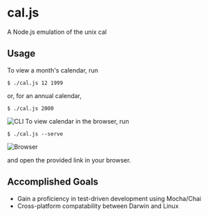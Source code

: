 # cal.js

A Node.js emulation of the unix cal

## Usage

To view a month's calendar, run

```
$ ./cal.js 12 1999
```

or, for an annual calendar,

```
$ ./cal.js 2000
```
![CLI](docs/screenshots/cal-cli.png?raw=true)
To view calendar in the browser, run

```
$ ./cal.js --serve
```
![Browser](docs/screenshots/cal-serve.png?raw=true)

and open the provided link in your browser.

## Accomplished Goals

- Gain a proficiency in test-driven development using Mocha/Chai
- Cross-platform compatability between Darwin and Linux

